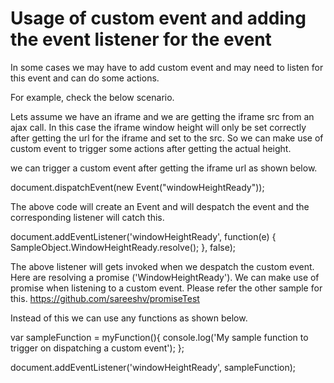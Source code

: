 Usage of custom event and adding the event listener for the event
===========================================================================

In some cases we may have to add custom event and may need to listen for this event and can do some actions.

For example, check the below scenario.

Lets assume we have an iframe and we are getting the iframe src from an ajax call.
In this case the iframe window height will only be set correctly after getting the url for the iframe and set to the src.
So we can make use of custom event to trigger some actions after getting the actual height.

we can trigger a custom event after getting the iframe url as shown below.


document.dispatchEvent(new Event("windowHeightReady"));


The above code will create an Event and will despatch the event and the corresponding listener will catch this.


document.addEventListener('windowHeightReady', function(e) {
	SampleObject.WindowHeightReady.resolve();
}, false);


The above listener will gets invoked when we despatch the custom event. Here are resolving a promise ('WindowHeightReady').
We can make use of promise when listening to a custom event. Please refer the other sample for this.
https://github.com/sareeshv/promiseTest

Instead of this we can use any functions as shown below.

var sampleFunction = myFunction(){
	console.log('My sample function to trigger on dispatching a custom event');
};

document.addEventListener('windowHeightReady', sampleFunction);

